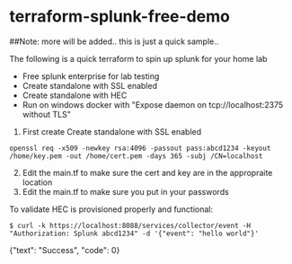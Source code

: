 # terraform-splunk-free-demo

##Note: more will be added.. this is just a quick sample..

The following is a quick terraform to spin up splunk for your home lab
- Free splunk enterprise for lab testing
- Create standalone with SSL enabled
- Create standalone with HEC
- Run on windows docker with "Expose daemon on tcp://localhost:2375 without TLS"


1. First create Create standalone with SSL enabled
```
openssl req -x509 -newkey rsa:4096 -passout pass:abcd1234 -keyout /home/key.pem -out /home/cert.pem -days 365 -subj /CN=localhost
```

2. Edit the main.tf to make sure the cert and key are in the appropraite location
3. Edit the main.tf to make sure you put in your passwords

To validate HEC is provisioned properly and functional:
```
$ curl -k https://localhost:8088/services/collector/event -H "Authorization: Splunk abcd1234" -d '{"event": "hello world"}'
```
{"text": "Success", "code": 0}
